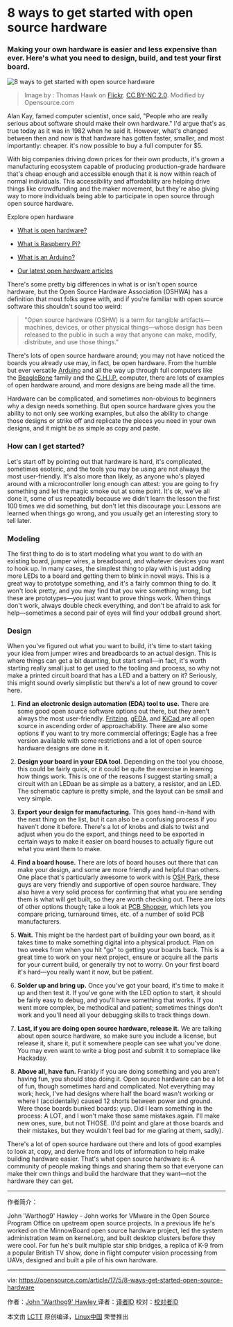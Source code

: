 8 ways to get started with open source hardware
============================================================

### Making your own hardware is easier and less expensive than ever. Here's what you need to design, build, and test your first board.


![8 ways to get started with open source hardware](https://opensource.com/sites/default/files/styles/image-full-size/public/images/life/hardware_hammer_sign.jpg?itok=vh76LBib "8 ways to get started with open source hardware")
>Image by : Thomas Hawk on [Flickr][11]. [CC BY-NC 2.0][12]. Modified by Opensource.com

Alan Kay, famed computer scientist, once said, "People who are really serious about software should make their own hardware." I'd argue that's as true today as it was in 1982 when he said it. However, what's changed between then and now is that hardware has gotten faster, smaller, and most importantly: cheaper. it's now possible to buy a full computer for $5.

With big companies driving down prices for their own products, it's grown a manufacturing ecosystem capable of producing production-grade hardware that's cheap enough and accessible enough that it is now within reach of normal individuals. This accessibility and affordability are helping drive things like crowdfunding and the maker movement, but they're also giving way to more individuals being able to participate in open source through open source hardware.

Explore open hardware

*   [What is open hardware?][1]

*   [What is Raspberry Pi?][2]

*   [What is an Arduino?][3]

*   [Our latest open hardware articles][4]

There's some pretty big differences in what is or isn't open source hardware, but the Open Source Hardware Association (OSHWA) has a definition that most folks agree with, and if you're familiar with open source software this shouldn't sound too weird:

> "Open source hardware (OSHW) is a term for tangible artifacts—machines, devices, or other physical things—whose design has been released to the public in such a way that anyone can make, modify, distribute, and use those things."

There's lots of open source hardware around; you may not have noticed the boards you already use may, in fact, be open hardware. From the humble but ever versatile [Arduino][13] and all the way up through full computers like the [BeagleBone][14] family and the [C.H.I.P.][15] computer, there are lots of examples of open hardware around, and more designs are being made all the time.

Hardware can be complicated, and sometimes non-obvious to beginners why a design needs something. But open source hardware gives you the ability to not only see working examples, but also the ability to change those designs or strike off and replicate the pieces you need in your own designs, and it might be as simple as copy and paste.

### How can I get started?

Let's start off by pointing out that hardware is hard, it's complicated, sometimes esoteric, and the tools you may be using are not always the most user-friendly. It's also more than likely, as anyone who's played around with a microcontroller long enough can attest: you are going to fry something and let the magic smoke out at some point. It's ok, we've all done it, some of us repeatedly because we didn't learn the lesson the first 100 times we did something, but don't let this discourage you: Lessons are learned when things go wrong, and you usually get an interesting story to tell later.

### Modeling

The first thing to do is to start modeling what you want to do with an existing board, jumper wires, a breadboard, and whatever devices you want to hook up. In many cases, the simplest thing to play with is just adding more LEDs to a board and getting them to blink in novel ways. This is a great way to prototype something, and it's a fairly common thing to do. It won't look pretty, and you may find that you wire something wrong, but these are prototypes—you just want to prove things work. When things don't work, always double check everything, and don't be afraid to ask for help—sometimes a second pair of eyes will find your oddball ground short.

### Design

When you've figured out what you want to build, it's time to start taking your idea from jumper wires and breadboards to an actual design. This is where things can get a bit daunting, but start small—in fact, it's worth starting really small just to get used to the tooling and process, so why not make a printed circuit board that has a LED and a battery on it? Seriously, this might sound overly simplistic but there's a lot of new ground to cover here.

1.  **Find an electronic design automation (EDA) tool to use.** There are some good open source software options out there, but they aren't always the most user-friendly. [Fritzing][5], [gEDA][6], and [KiCad ][7]are all open source in ascending order of approachability. There are also some options if you want to try more commercial offerings; Eagle has a free version available with some restrictions and a lot of open source hardware designs are done in it.

1.  **Design your board in your EDA tool.** Depending on the tool you choose, this could be fairly quick, or it could be quite the exercise in learning how things work. This is one of the reasons I suggest starting small; a circuit with an LEDaan be as simple as a battery, a resistor, and an LED. The schematic capture is pretty simple, and the layout can be small and very simple.

1.  **Export your design for manufacturing.** This goes hand-in-hand with the next thing on the list, but it can also be a confusing process if you haven't done it before. There's a lot of knobs and dials to twist and adjust when you do the export, and things need to be exported in certain ways to make it easier on board houses to actually figure out what you want them to make.

1.  **Find a board house.** There are lots of board houses out there that can make your design, and some are more friendly and helpful than others. One place that's particularly awesome to work with is [OSH Park][8], these guys are very friendly and supportive of open source hardware. They also have a very solid process for confirming that what you are sending them is what will get built, so they are worth checking out. There are lots of other options though; take a look at [PCB Shopper][9], which lets you compare pricing, turnaround times, etc. of a number of solid PCB manufacturers.

1.  **Wait.** This might be the hardest part of building your own board, as it takes time to make something digital into a physical product. Plan on two weeks from when you hit "go" to getting your boards back. This is a great time to work on your next project, ensure or acquire all the parts for your current build, or generally try not to worry. On your first board it's hard—you really want it now, but be patient.

1.  **Solder up and bring up.** Once you've got your board, it's time to make it up and then test it. If you've gone with the LED option to start, it should be fairly easy to debug, and you'll have something that works. If you went more complex, be methodical and patient; sometimes things don't work and you'll need all your debugging skills to track things down.

1.  **Last, if you are doing open source hardware, release it.** We are talking about open source hardware, so make sure you include a license, but release it, share it, put it somewhere people can see what you've done. You may even want to write a blog post and submit it to someplace like Hackaday.

1.  **Above all, have fun.** Frankly if you are doing something and you aren't having fun, you should stop doing it. Open source hardware can be a lot of fun, though sometimes hard and complicated. Not everything may work; heck, I've had designs where half the board wasn't working or where I (accidentally) caused 12 shorts between power and ground. Were those boards bunked boards: yup. Did I learn something in the process: A LOT, and I won't make those same mistakes again. I'll make new ones, sure, but not THOSE. (I'd point and glare at those boards and their mistakes, but they wouldn't feel bad for me glaring at them, sadly).

There's a lot of open source hardware out there and lots of good examples to look at, copy, and derive from and lots of information to help make building hardware easier. That's what open source hardware is: A community of people making things and sharing them so that everyone can make their own things and build the hardware that they want—not the hardware they can get.

--------------------------------------------------------------------------------



作者简介：

John 'Warthog9' Hawley - John works for VMware in the Open Source Program Office on upstream open source projects. In a previous life he's worked on the MinnowBoard open source hardware project, led the system administration team on kernel.org, and built desktop clusters before they were cool. For fun he's built multiple star ship bridges, a replica of K-9 from a popular British TV show, done in flight computer vision processing from UAVs, designed and built a pile of his own hardware.

-------------------------------------

via: https://opensource.com/article/17/5/8-ways-get-started-open-source-hardware

作者：[John 'Warthog9' Hawley ][a]
译者：[译者ID](https://github.com/译者ID)
校对：[校对者ID](https://github.com/校对者ID)

本文由 [LCTT](https://github.com/LCTT/TranslateProject) 原创编译，[Linux中国](https://linux.cn/) 荣誉推出

[a]:https://opensource.com/article/17/5/8-ways-get-started-open-source-hardware
[1]:https://opensource.com/resources/what-open-hardware?src=open_hardware_resources_menu
[2]:https://opensource.com/resources/what-raspberry-pi?src=open_hardware_resources_menu
[3]:https://opensource.com/resources/what-arduino?src=open_hardware_resources_menu
[4]:https://opensource.com/tags/hardware?src=open_hardware_resources_menu
[5]:http://fritzing.org/home/
[6]:http://www.geda-project.org/
[7]:http://kicad-pcb.org/
[8]:https://oshpark.com/
[9]:http://pcbshopper.com/
[10]:https://opensource.com/article/17/5/8-ways-get-started-open-source-hardware?rate=jPBGDIa2vBXW6kb837X8JWdjI2V47hZ4KecI8-GJBjQ
[11]:https://www.flickr.com/photos/thomashawk/3048157616/in/photolist-5DmB4E-BzrZ4-5aUXCN-nvBWYa-qbkwAq-fEFeDm-fuZxgC-dufA8D-oi8Npd-b6FiBp-7ChGA3-aSn7xK-7NXMyh-a9bQQr-5NG9W7-agCY7E-4QD9zm-7HLTtj-4uCiHy-bYUUtG
[12]:https://creativecommons.org/licenses/by-nc/2.0/
[13]:https://opensource.com/node/20751
[14]:https://opensource.com/node/35211
[15]:https://opensource.com/node/24891
[16]:https://opensource.com/user/130046/feed
[17]:https://opensource.com/users/warthog9
